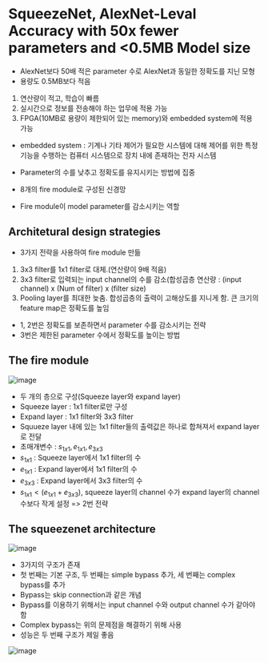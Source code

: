 # SqueezeNet, AlexNet-Leval Accuracy with 50x fewer parameters and <0.5MB Model size

- AlexNet보다 50배 적은 parameter 수로 AlexNet과 동일한 정확도를 지닌 모형
- 용량도 0.5MB보다 적음
1. 연산량이 적고, 학습이 빠름
2. 실시간으로 정보를 전송해야 하는 업무에 적용 가능
3. FPGA(10MB로 용량이 제한되어 있는 memory)와 embedded system에 적용 가능

- embedded system : 기계나 기타 제어가 필요한 시스템에 대해 제어를 위한 특정 기능을 수행하는 컴퓨터 시스템으로 장치 내에 존재하는 전자 시스템

- Parameter의 수를 낮추고 정확도를 유지시키는 방법에 집중
- 8개의 fire module로 구성된 신경망
- Fire module이 model parameter를 감소시키는 역할

## Architetural design strategies
- 3가지 전략을 사용하여 fire module 만듦

1. 3x3 filter를 1x1 filter로 대체.(연산량이 9배 적음)
2. 3x3 filter로 입력되는 input channel의 수를 감소(합성곱층 연산량 : (input channel) x (Num of filter) x (filter size)
3. Pooling layer를 최대한 늦춤. 합성곱층의 출력이 고해상도를 지니게 함. 큰 크기의 feature map은 정확도를 높임

- 1, 2번은 정확도를 보존하면서 parameter 수를 감소시키는 전략
- 3번은 제한된 parameter 수에서 정확도를 높이는 방법

## The fire module

![image](https://user-images.githubusercontent.com/80622859/212581732-de7b7bd3-8bd9-45d7-8c49-c858c6229595.png)

- 두 개의 층으로 구성(Squeeze layer와 expand layer)
- Squeeze layer : 1x1 filter로만 구성
- Expand layer : 1x1 filter와 3x3 filter
- Squueze layer 내에 있는 1x1 filter들의 출력값은 하나로 합쳐져서 expand layer로 전달
- 초매개변수 : $s_{1x1}, e_{1x1}, e_{3x3}$
- $s_{1x1}$ : Squeeze layer에서 1x1 filter의 수
- $e_{1x1}$ : Expand layer에서 1x1 filter의 수
- $e_{3x3}$ : Expand layer에서 3x3 filter의 수
- $s_{1x1} < (e_{1x1} + e_{3x3})$, squeeze layer의 channel 수가 expand layer의 channel수보다 작게 설정 => 2번 전략

## The squeezenet architecture

![image](https://user-images.githubusercontent.com/80622859/212582134-47a0af73-267e-4909-8d76-657fe26b7d21.png)

- 3가지의 구조가 존재
- 첫 번째는 기본 구조, 두 번째는 simple bypass 추가, 세 번째는 complex bypass를 추가
- Bypass는 skip connection과 같은 개념
- Bypass를 이용하기 위해서는 input channel 수와 output channel 수가 같아야 함
- Complex bypass는 위의 문제점을 해결하기 위해 사용
- 성능은 두 번째 구조가 제일 좋음

![image](https://user-images.githubusercontent.com/80622859/212582530-bf71a5dc-4976-42eb-8212-4efe184ea7e2.png)
